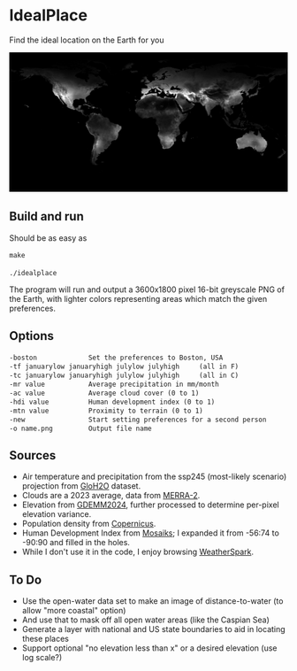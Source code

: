 # IdealPlace

Find the ideal location on the Earth for you

![Sample output](sample_lowres.png?raw=true "Sample output")

## Build and run

Should be as easy as

	make

	./idealplace

The program will run and output a 3600x1800 pixel 16-bit greyscale PNG of the Earth, with lighter colors representing areas which match the given preferences.

## Options

	-boston				Set the preferences to Boston, USA
	-tf januarylow januaryhigh julylow julyhigh		(all in F)
	-tc januarylow januaryhigh julylow julyhigh		(all in C)
	-mr value			Average precipitation in mm/month
	-ac value			Average cloud cover (0 to 1)
	-hdi value			Human development index (0 to 1)
	-mtn value			Proximity to terrain (0 to 1)
	-new				Start setting preferences for a second person
	-o name.png			Output file name

## Sources

* Air temperature and precipitation from the ssp245 (most-likely scenario) projection from [GloH2O](https://www.gloh2o.org/koppen/) dataset.
* Clouds are a 2023 average, data from [MERRA-2](https://disc.gsfc.nasa.gov/datasets/M2TMNXRAD_5.12.4/summary).
* Elevation from [GDEMM2024](https://dataservices.gfz-potsdam.de/panmetaworks/showshort.php?id=b2d17f8d-f599-11ee-967a-4ffbfe06208e), further processed to determine per-pixel elevation variance.
* Population density from [Copernicus](https://human-settlement.emergency.copernicus.eu/download.php?ds=pop).
* Human Development Index from [Mosaiks](https://www.mosaiks.org/hdi); I expanded it from -56:74 to -90:90 and filled in the holes.
* While I don't use it in the code, I enjoy browsing [WeatherSpark](https://weatherspark.com/).

## To Do

* Use the open-water data set to make an image of distance-to-water (to allow "more coastal" option)
* And use that to mask off all open water areas (like the Caspian Sea)
* Generate a layer with national and US state boundaries to aid in locating these places
* Support optional "no elevation less than x" or a desired elevation (use log scale?)
